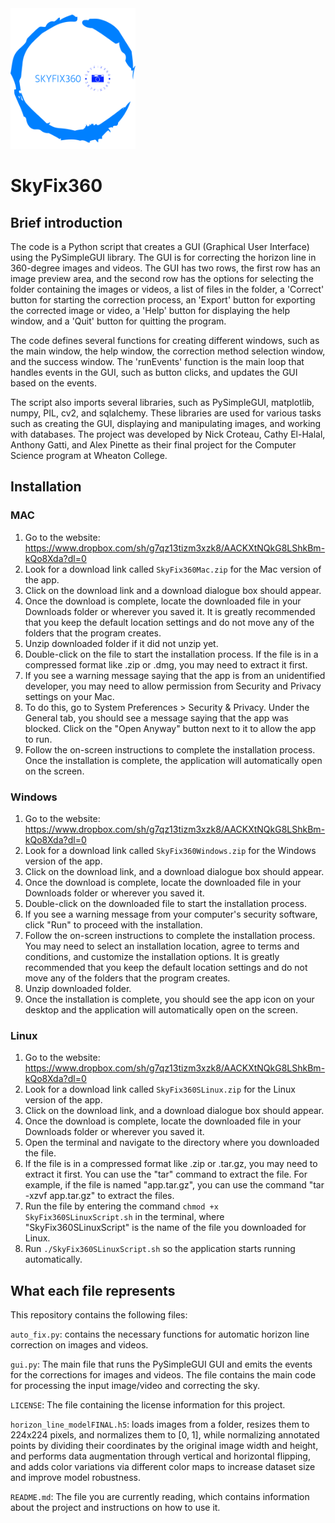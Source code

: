 <img src="https://github.com/alexpinette/SkyFix360/blob/main/logo.png" alt="SkyFix360 Logo" style="width:200px;">

# SkyFix360

## Brief introduction

The code is a Python script that creates a GUI (Graphical User Interface) using the PySimpleGUI library. The GUI is for correcting the horizon line in 360-degree images and videos. The GUI has two rows, the first row has an image preview area, and the second row has the options for selecting the folder containing the images or videos, a list of files in the folder, a 'Correct' button for starting the correction process, an 'Export' button for exporting the corrected image or video, a 'Help' button for displaying the help window, and a 'Quit' button for quitting the program.

The code defines several functions for creating different windows, such as the main window, the help window, the correction method selection window, and the success window. The 'runEvents' function is the main loop that handles events in the GUI, such as button clicks, and updates the GUI based on the events.

The script also imports several libraries, such as PySimpleGUI, matplotlib, numpy, PIL, cv2, and sqlalchemy. These libraries are used for various tasks such as creating the GUI, displaying and manipulating images, and working with databases. The project was developed by Nick Croteau, Cathy El-Halal, Anthony Gatti, and Alex Pinette as their final project for the Computer Science program at Wheaton College.


## Installation

### MAC

1. Go to the website: https://www.dropbox.com/sh/g7qz13tizm3xzk8/AACKXtNQkG8LShkBm-kQo8Xda?dl=0
2. Look for a download link called `SkyFix360Mac.zip` for the Mac version of the app.
3. Click on the download link and a download dialogue box should appear.
4. Once the download is complete, locate the downloaded file in your Downloads folder or wherever you saved it. It is greatly recommended that you keep the default location settings and do not move any of the folders that the program creates.
5. Unzip downloaded folder if it did not unzip yet.
6. Double-click on the file to start the installation process. If the file is in a compressed format like .zip or .dmg, you may need to extract it first.
7. If you see a warning message saying that the app is from an unidentified developer, you may need to allow permission from Security and Privacy settings on your Mac.
8. To do this, go to System Preferences > Security & Privacy. Under the General tab, you should see a message saying that the app was blocked. Click on the "Open Anyway" button next to it to allow the app to run.
9. Follow the on-screen instructions to complete the installation process. Once the installation is complete, the application will automatically open on the screen.


### Windows

1. Go to the website: https://www.dropbox.com/sh/g7qz13tizm3xzk8/AACKXtNQkG8LShkBm-kQo8Xda?dl=0
2. Look for a download link called `SkyFix360Windows.zip` for the Windows version of the app.
3. Click on the download link, and a download dialogue box should appear.
4. Once the download is complete, locate the downloaded file in your Downloads folder or wherever you saved it.
4. Double-click on the downloaded file to start the installation process.
5. If you see a warning message from your computer's security software, click "Run" to proceed with the installation.
6. Follow the on-screen instructions to complete the installation process. You may need to select an installation location, agree to terms and conditions, and customize the installation options. It is greatly recommended that you keep the default location settings and do not move any of the folders that the program creates.
7. Unzip downloaded folder.
8. Once the installation is complete, you should see the app icon on your desktop and the application will automatically open on the screen.


### Linux

1. Go to the website: https://www.dropbox.com/sh/g7qz13tizm3xzk8/AACKXtNQkG8LShkBm-kQo8Xda?dl=0
2. Look for a download link called `SkyFix360SLinux.zip` for the Linux version of the app.
3. Click on the download link, and a download dialogue box should appear.
4. Once the download is complete, locate the downloaded file in your Downloads folder or wherever you saved it.
5. Open the terminal and navigate to the directory where you downloaded the file.
6. If the file is in a compressed format like .zip or .tar.gz, you may need to extract it first. You can use the "tar" command to extract the file. For example, if the file is named "app.tar.gz", you can use the command "tar -xzvf app.tar.gz" to extract the files.
7. Run the file by entering the command `chmod +x SkyFix360SLinuxScript.sh` in the terminal, where "SkyFix360SLinuxScript" is the name of the file you downloaded for Linux.
8. Run `./SkyFix360SLinuxScript.sh` so the application starts running automatically.


## What each file represents

This repository contains the following files:

`auto_fix.py`: contains the necessary functions for automatic horizon line correction on images and videos. <br/>

`gui.py`: The main file that runs the PySimpleGUI GUI and emits the events for the corrections for images and videos. The file contains the main code for processing the input image/video and correcting the sky. <br />

`LICENSE`: The file containing the license information for this project.<br />

`horizon_line_modelFINAL.h5`:  loads images from a folder, resizes them to 224x224 pixels, and normalizes them to [0, 1], while normalizing annotated points by dividing their coordinates by the original image width and height, and performs data augmentation through vertical and horizontal flipping, and adds color variations via different color maps to increase dataset size and improve model robustness. <br />

`README.md`: The file you are currently reading, which contains information about the project and instructions on how to use it. <br />
